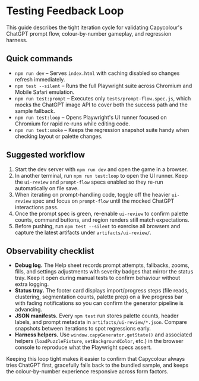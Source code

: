# Testing Feedback Loop

This guide describes the tight iteration cycle for validating Capycolour's
ChatGPT prompt flow, colour-by-number gameplay, and regression harness.

## Quick commands

- `npm run dev` – Serves `index.html` with caching disabled so changes refresh
  immediately.
- `npm test --silent` – Runs the full Playwright suite across Chromium and
  Mobile Safari emulation.
- `npm run test:prompt` – Executes only `tests/prompt-flow.spec.js`, which mocks
  the ChatGPT image API to cover both the success path and the sample fallback.
- `npm run test:loop` – Opens Playwright's UI runner focused on Chromium for
  rapid re-runs while editing code.
- `npm run test:smoke` – Keeps the regression snapshot suite handy when checking
  layout or palette changes.

## Suggested workflow

1. Start the dev server with `npm run dev` and open the game in a browser.
2. In another terminal, run `npm run test:loop` to open the UI runner. Keep the
   `ui-review` and `prompt-flow` specs enabled so they re-run automatically on
   file save.
3. When iterating on prompt-handling code, toggle off the heavier `ui-review`
   spec and focus on `prompt-flow` until the mocked ChatGPT interactions pass.
4. Once the prompt spec is green, re-enable `ui-review` to confirm palette
   counts, command buttons, and region renders still match expectations.
5. Before pushing, run `npm test --silent` to exercise all browsers and capture
   the latest artifacts under `artifacts/ui-review/`.

## Observability checklist

- **Debug log.** The Help sheet records prompt attempts, fallbacks, zooms,
  fills, and settings adjustments with severity badges that mirror the status
  tray. Keep it open during manual tests to confirm behaviour without extra
  logging.
- **Status tray.** The footer card displays import/progress steps (file reads,
  clustering, segmentation counts, palette prep) on a live progress bar with
  fading notifications so you can confirm the generator pipeline is advancing.
- **JSON manifests.** Every `npm test` run stores palette counts, header labels,
  and prompt metadata in `artifacts/ui-review/*.json`. Compare snapshots between
  iterations to spot regressions early.
- **Harness helpers.** Use `window.capyGenerator.getState()` and associated
  helpers (`loadPuzzleFixture`, `setBackgroundColor`, etc.) in the browser
  console to reproduce what the Playwright specs assert.

Keeping this loop tight makes it easier to confirm that Capycolour always tries
ChatGPT first, gracefully falls back to the bundled sample, and keeps the
colour-by-number experience responsive across form factors.
